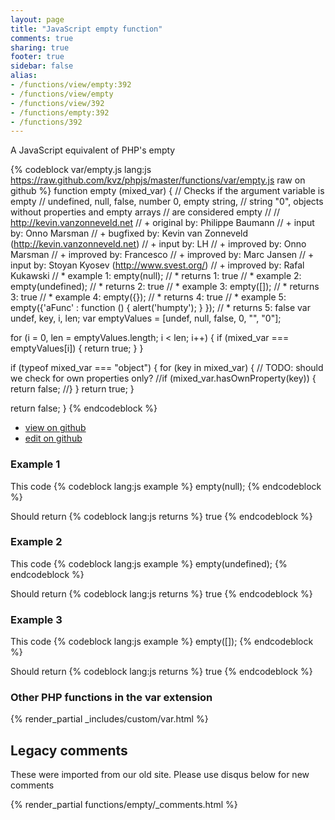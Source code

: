 ```yaml
---
layout: page
title: "JavaScript empty function"
comments: true
sharing: true
footer: true
sidebar: false
alias:
- /functions/view/empty:392
- /functions/view/empty
- /functions/view/392
- /functions/empty:392
- /functions/392
---
```

<!-- Generated by Rakefile:build -->
A JavaScript equivalent of PHP's empty

{% codeblock var/empty.js lang:js https://raw.github.com/kvz/phpjs/master/functions/var/empty.js raw on github %}
function empty (mixed_var) {
  // Checks if the argument variable is empty
  // undefined, null, false, number 0, empty string,
  // string "0", objects without properties and empty arrays
  // are considered empty
  //
  // http://kevin.vanzonneveld.net
  // +   original by: Philippe Baumann
  // +      input by: Onno Marsman
  // +   bugfixed by: Kevin van Zonneveld (http://kevin.vanzonneveld.net)
  // +      input by: LH
  // +   improved by: Onno Marsman
  // +   improved by: Francesco
  // +   improved by: Marc Jansen
  // +      input by: Stoyan Kyosev (http://www.svest.org/)
  // +   improved by: Rafal Kukawski
  // *     example 1: empty(null);
  // *     returns 1: true
  // *     example 2: empty(undefined);
  // *     returns 2: true
  // *     example 3: empty([]);
  // *     returns 3: true
  // *     example 4: empty({});
  // *     returns 4: true
  // *     example 5: empty({'aFunc' : function () { alert('humpty'); } });
  // *     returns 5: false
  var undef, key, i, len;
  var emptyValues = [undef, null, false, 0, "", "0"];

  for (i = 0, len = emptyValues.length; i < len; i++) {
    if (mixed_var === emptyValues[i]) {
      return true;
    }
  }

  if (typeof mixed_var === "object") {
    for (key in mixed_var) {
      // TODO: should we check for own properties only?
      //if (mixed_var.hasOwnProperty(key)) {
      return false;
      //}
    }
    return true;
  }

  return false;
}
{% endcodeblock %}

 - [view on github](https://github.com/kvz/phpjs/blob/master/functions/var/empty.js)
 - [edit on github](https://github.com/kvz/phpjs/edit/master/functions/var/empty.js)

### Example 1
This code
{% codeblock lang:js example %}
empty(null);
{% endcodeblock %}

Should return
{% codeblock lang:js returns %}
true
{% endcodeblock %}

### Example 2
This code
{% codeblock lang:js example %}
empty(undefined);
{% endcodeblock %}

Should return
{% codeblock lang:js returns %}
true
{% endcodeblock %}

### Example 3
This code
{% codeblock lang:js example %}
empty([]);
{% endcodeblock %}

Should return
{% codeblock lang:js returns %}
true
{% endcodeblock %}


### Other PHP functions in the var extension
{% render_partial _includes/custom/var.html %}
## Legacy comments
These were imported from our old site. Please use disqus below for new comments
<div style="overflow-y: scroll; max-height: 500px;">
{% render_partial functions/empty/_comments.html %}
</div>
